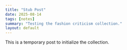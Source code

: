 ```yaml
---
title: "Stub Post"
date: 2025-08-14
tags: [notes]
summary: "Testing the fashion criticism collection."
layout: default
---
```

This is a temporary post to initialize the collection.
